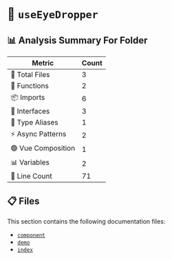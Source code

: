 # 📁 `useEyeDropper`

## 📊 Analysis Summary For Folder

| Metric | Count |
|--------|-------|
| 📁 Total Files | 3 |
| 🔧 Functions | 2 |
| 📦 Imports | 6 |
| 📐 Interfaces | 3 |
| 📑 Type Aliases | 1 |
| ⚡ Async Patterns | 2 |
| 🟢 Vue Composition | 1 |
| 📊 Variables | 2 |
| 🔢 Line Count | 71 |


## 📋 Files

This section contains the following documentation files:

- [`component`](./component.md)
- [`demo`](./demo.md)
- [`index`](./index.md)